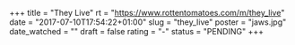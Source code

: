 +++
title = "They Live"
rt = "https://www.rottentomatoes.com/m/they_live"
date = "2017-07-10T17:54:22+01:00"
slug = "they_live"
poster = "jaws.jpg"
date_watched = ""
draft = false
rating = "-"
status = "PENDING"
+++